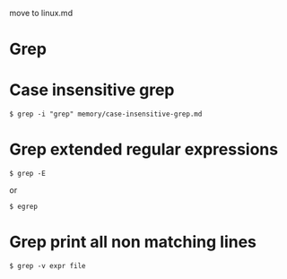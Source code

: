 move to linux.md

# Grep

# Case insensitive grep

	$ grep -i "grep" memory/case-insensitive-grep.md
# Grep extended regular expressions

	$ grep -E

or

	$ egrep
# Grep print all non matching lines

	$ grep -v expr file
